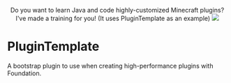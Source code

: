<p align="center">
  Do you want to learn Java and code highly-customized Minecraft plugins? I've made a training for you! (It uses PluginTemplate as an example)
  <a href="https://mineacademy.org/project-orion">
    <img src="https://i.imgur.com/OJuN0qP.png" />
  </a>
</p>

# PluginTemplate
A bootstrap plugin to use when creating high-performance plugins with Foundation.
